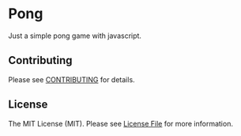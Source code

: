 # Pong

Just a simple pong game with javascript.

## Contributing

Please see [CONTRIBUTING](CONTRIBUTING.md) for details.

## License

The MIT License (MIT). Please see [License File](LICENSE.md) for more information.
